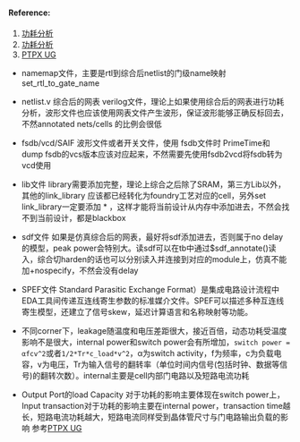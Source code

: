 #### Reference:
1. [功耗分析](https://www.cnblogs.com/IClearner/p/6898463.html)
2. [功耗分析](https://www.cnblogs.com/IClearner/p/6893645.html)
3. [PTPX UG](https://picture.iczhiku.com/resource/eetop/sYkefefZjIyJFmbB.pdf)
* namemap文件，主要是rtl到综合后netlist的门级name映射
set_rtl_to_gate_name 
* netlist.v 综合后的网表 verilog文件，理论上如果使用综合后的网表进行功耗分析，波形文件也应该使用网表文件产生波形，保证波形能够正确反标回去，不然annotated nets/cells 的比例会很低
* fsdb/vcd/SAIF
波形文件或者开关文件，使用 fsdb文件时 PrimeTime和dump fsdb的vcs版本应该对应起来，不然需要先使用fsdb2vcd将fsdb转为vcd使用
* lib文件
library需要添加完整，理论上综合之后除了SRAM，第三方Lib以外，其他的link_library 应该都已经转化为foundry工艺对应的cell，另外set link_library一定要添加 * ，这样才能将当前设计从内存中添加进去，不然会找不到当前设计，都是blackbox
* sdf文件
如果是仿真综合后的网表，最好将sdf添加进去，否则属于no delay 的模型，peak power会特别大。读sdf可以在tb中通过$sdf_annotate()读入，综合切harden的话也可以分别读入并连接到对应的module上，仿真不能加+nospecify，不然会没有delay
* SPEF文件
Standard Parasitic Exchange Format）是集成电路设计流程中EDA工具间传递互连线寄生参数的标准媒介文件。SPEF可以描述多种互连线寄生模型，还建立了信号skew，延迟计算语言和名称映射等功能。

* 不同corner下，leakage随温度和电压差距很大，接近百倍，动态功耗受温度影响不是很大，internal power和switch power会有所增加，`switch power =  αfcv^2`或者`1/2*Tr*c_load*v^2`，α为switch activity，f为频率，c为负载电容，v为电压，Tr为输入信号的翻转率（单位时间内信号(包括时钟、数据等信号)的翻转次数）。internal主要是cell内部门电路以及短路电流功耗
* Output Port的load Capacity 对于功耗的影响主要体现在switch power上，Input transaction对于功耗的影响主要在internal power，transaction time越长，短路电流功耗越大，短路电流同样受到晶体管尺寸与门电路输出负载的影响
参考[PTPX UG](https://picture.iczhiku.com/resource/eetop/sYkefefZjIyJFmbB.pdf)

